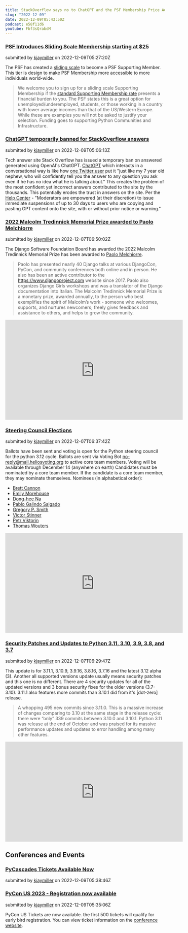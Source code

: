 ```yaml
---
title: StackOverflow says no to ChatGPT and the PSF Membership Price Adjustment - Python Community News 2022-12-09
slug: "2022-12-09"
date: 2022-12-09T05:43:50Z
podcast: e58f11d6
youtube: Fbf3sQrabdM
---
```



### [PSF Introduces Sliding Scale Membership starting at $25](https://pyfound.blogspot.com/2022/12/introducing-new-sliding-scale-membership.html?m=1)

submitted by [kjaymiller](https://github.com/kjaymiller) on 2022-12-09T05:27:20Z

The PSF has created a [sliding scale](https://psfmember.org/civicrm/contribute/transact/?reset=1&id=39) to become a PSF Supporting Member.
This tier is design to make PSF Membership more accessible to more individuals world-wide.
> We welcome you to sign up for a sliding scale Supporting Membership if the [standard Supporting Membership rate](https://psfmember.org/python-software-foundation-supporting-member-2/) presents a financial burden to you.
The PSF states this is a great option for unemployed/underemployed, students, or those working in a country with lower average incomes than that of the US/Western Europe. While these are examples you will not be asked to justify your selection.
Funding goes to supporting Python Communities and Infrastructure.


### [ChatGPT temporarily banned for StackOverflow answers](https://meta.stackoverflow.com/questions/421831/temporary-policy-chatgpt-is-banned)

submitted by [kjaymiller](https://github.com/kjaymiller) on 2022-12-09T05:06:13Z

Tech answer site Stack Overflow has issued a temporary ban on answered generated using OpenAI's ChatGPT.
[ChatGPT](https://openai.com/blog/chatgpt/) which interacts in a conversational way is like how [one Twitter user](https://twitter.com/jimhester_/status/1599877181634940928) put it "just like my 7 year old nephew, who will confidently tell you the answer to any question you ask even if he has no idea what he is talking about."
This creates the problem of the most confident yet incorrect answers contributed to the site by the thousands. This potentially erodes the trust in answers on the site.
Per the [Help Center](https://stackoverflow.com/help/gpt-policy) - "Moderators are empowered (at their discretion) to issue immediate suspensions of up to 30 days to users who are copying and pasting GPT content onto the site, with or without prior notice or warning."




### [2022 Malcolm Tredinnick Memorial Prize awarded to Paolo Melchiorre](https://www.djangoproject.com/weblog/2022/nov/25/2022-malcolm-tredinnick-memorial-prize-awarded-to/)

submitted by [kjaymiller](https://github.com/kjaymiller) on 2022-12-07T06:50:02Z

The Django Software Foundation Board has awarded the 2022 Malcolm Tredinnick Memorial Prize has been awarded to [Paolo Melchiorre](https://paulox.net/).
> Paolo has presented nearly 40 Django talks at various DjangoCon, PyCon, and community conferences both online and in person. He also has been an active contributor to the <https://www.djangoproject.com> website since 2017.
Paolo also organizes Django Girls workshops and was a translator of the Django documentation into Italian.
The Malcolm Tredinnick Memorial Prize is a monetary prize, awarded annually, to the person who best exemplifies the spirit of Malcolm’s work - someone who welcomes, supports, and nurtures newcomers; freely gives feedback and assistance to others, and helps to grow the community.

<iframe width="560"
                height="315"
                src="https://www.youtube.com/embed/6xe9lciBWPo"
                title="YouTube video player"
                frameborder="0"
                allow="accelerometer; autoplay; clipboard-write; encrypted-media; gyroscope; picture-in-picture"
                allowfullscreen></iframe>


### [Steering Council Elections](https://discuss.python.org/t/voting-for-python-steering-council-is-now-open-2023-term/21573/2)

submitted by [kjaymiller](https://github.com/kjaymiller) on 2022-12-07T06:37:42Z

Ballots have been sent and voting is open for the Python steering council for the python 3.12 cycle.
Ballots are sent via Voting Bot <no-reply@mail.heliosvoting.org> to active core team members. Voting will be available through December 14 (anywhere on earth)
Candidates must be nominated by a core team member. If the candidate is a core team member, they may nominate themselves.
Nominees (in alphabetical order):
- [Brett Cannon](https://discuss.python.org/t/steering-council-nomination-brett-cannon-2023-term/21078)
- [Emily Morehouse](https://discuss.python.org/t/steering-council-nomination-emily-morehouse-2023-term/21329)
- [Dong-hee Na](https://discuss.python.org/t/steering-council-nomination-dong-hee-na-2023-term/21424/1)
- [Pablo Galindo Salgado](https://discuss.python.org/t/steering-council-nomination-pablo-galindo-salgado-2023-term/21307)
- [Gregory P. Smith](https://discuss.python.org/t/steering-council-nomination-gregory-p-smith-2023-term/21332/1)
- [Victor Stinner](https://discuss.python.org/t/steering-council-nomination-victor-stinner-2023-term/21407/1)
- [Petr Viktorin](https://discuss.python.org/t/steering-council-nomination-petr-viktorin-2023-term/21478)
- [Thomas Wouters](https://discuss.python.org/t/steering-council-nomination-thomas-wouters-2023-term/21147)

<iframe width="560"
                height="315"
                src="https://www.youtube.com/embed/cbufmr-DJ3U"
                title="YouTube video player"
                frameborder="0"
                allow="accelerometer; autoplay; clipboard-write; encrypted-media; gyroscope; picture-in-picture"
                allowfullscreen></iframe>


### [Security Patches and Updates to Python 3.11, 3.10, 3.9, 3.8, and 3.7](https://pythoninsider.blogspot.com/2022/12/python-3111-3109-3916-3816-3716-and.html)

submitted by [kjaymiller](https://github.com/kjaymiller) on 2022-12-07T06:29:47Z

This update is for 3.11.1, 3.10.9, 3.9.16, 3.8.16, 3.7.16 and the latest 3.12 alpha (3).
Another all supported versions update usually means security patches and this one is no different. There are 4 security updates for all of the updated versions and 3 bonus security fixes for the older versions (3.7-3.10).
3.11.1 also features more commits than 3.10.1 did from it's [dot-zero] release.
> A whopping 495 new commits since 3.11.0. This is a massive increase of changes comparing to 3.10 at the same stage in the release cycle: there were “only” 339 commits between 3.10.0 and 3.10.1.
Python 3.11 was release at the end of October and was praised for its massive performance updates and updates to error handling among many other features.

<iframe width="560"
                height="315"
                src="https://www.youtube.com/embed/1e8_tjB07zs"
                title="YouTube video player"
                frameborder="0"
                allow="accelerometer; autoplay; clipboard-write; encrypted-media; gyroscope; picture-in-picture"
                allowfullscreen></iframe>







## Conferences and Events


### [PyCascades Tickets Available Now](https://pretix.eu/pycascades/vancouver-2023/)

submitted by [kjaymiller](https://github.com/kjaymiller) on 2022-12-09T05:38:46Z




### [PyCon US 2023 - Registration now available](https://us.pycon.org/2023/attend/information/)

submitted by [kjaymiller](https://github.com/kjaymiller) on 2022-12-09T05:35:06Z


PyCon US Tickets are now available. the first 500 tickets will qualify for early bird registration. You can view ticket information on the [conference website](https://us.pycon.org/2023/attend/information/).
